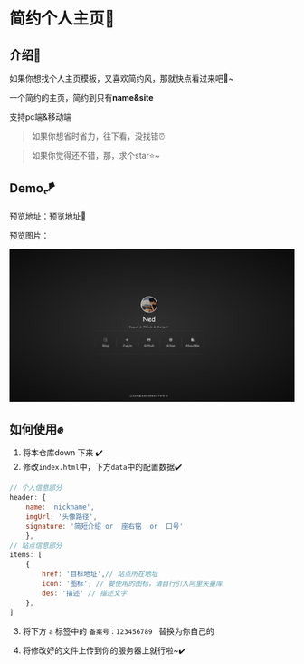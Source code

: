 ﻿# 简约个人主页🔗
## 介绍📢
如果你想找个人主页模板，又喜欢简约风，那就快点看过来吧🎉~

一个简约的主页，简约到只有**name&site**

支持pc端&移动端

> 如果你想省时省力，往下看，没找错⏰

> 如果你觉得还不错，那，求个star⭐~
## Demo🪁
预览地址：[预览地址](https://www.wangez.site/)🔗

预览图片：

![demo](https://raw.githubusercontent.com/wangenze267/myHomePage/main/demo/demo.png)
## 如何使用✊
1. 将本仓库down 下来 ✔️
2. 修改`index.html`中，下方`data`中的配置数据✔️
```js
// 个人信息部分
header: {
    name: 'nickname',
    imgUrl: '头像路径',
    signature: '简短介绍 or  座右铭  or  口号'
    },
// 站点信息部分
items: [
    {
        href: '目标地址',// 站点所在地址
        icon: '图标', // 要使用的图标，请自行引入阿里矢量库
        des: '描述' // 描述文字
    },
]  
```

3. 将下方 `a` 标签中的 `备案号：123456789 ` 替换为你自己的

4. 将修改好的文件上传到你的服务器上就行啦~✔️

